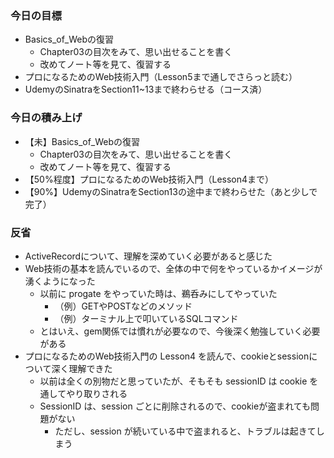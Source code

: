 ### 今日の目標
- Basics_of_Webの復習
    - Chapter03の目次をみて、思い出せることを書く
    - 改めてノート等を見て、復習する
- プロになるためのWeb技術入門（Lesson5まで通しでさらっと読む）
- UdemyのSinatraをSection11~13まで終わらせる（コース済）

### 今日の積み上げ
- 【未】Basics_of_Webの復習
    - Chapter03の目次をみて、思い出せることを書く
    - 改めてノート等を見て、復習する
- 【50%程度】プロになるためのWeb技術入門（Lesson4まで）
- 【90%】UdemyのSinatraをSection13の途中まで終わらせた（あと少しで完了）

### 反省
- ActiveRecordについて、理解を深めていく必要があると感じた
- Web技術の基本を読んでいるので、全体の中で何をやっているかイメージが湧くようになった
    - 以前に progate をやっていた時は、鵜呑みにしてやっていた
        - （例）GETやPOSTなどのメソッド
        - （例）ターミナル上で叩いているSQLコマンド
    - とはいえ、gem関係では慣れが必要なので、今後深く勉強していく必要がある
- プロになるためのWeb技術入門の Lesson4 を読んで、cookieとsessionについて深く理解できた
    - 以前は全くの別物だと思っていたが、そもそも sessionID は cookie を通してやり取りされる
    - SessionID は、session ごとに削除されるので、cookieが盗まれても問題がない
        - ただし、session が続いている中で盗まれると、トラブルは起きてしまう
